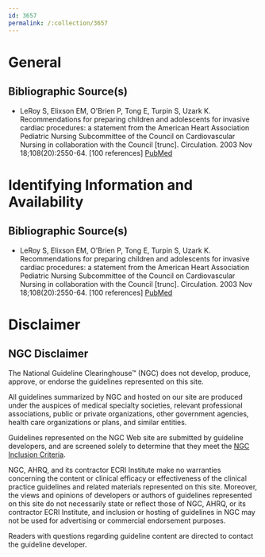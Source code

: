 ```yaml
---
id: 3657
permalink: /:collection/3657
---
```


# General

## Bibliographic Source(s)

- LeRoy S, Elixson EM, O'Brien P, Tong E, Turpin S, Uzark K. Recommendations for preparing children and adolescents for invasive cardiac procedures: a statement from the American Heart Association Pediatric Nursing Subcommittee of the Council on Cardiovascular Nursing in collaboration with the Council [trunc]. Circulation. 2003 Nov 18;108(20):2550-64. [100 references] [ PubMed ](http://www.ncbi.nlm.nih.gov/entrez/query.fcgi?cmd=Retrieve&db=pubmed&dopt=Abstract&list_uids=14623793)

# Identifying Information and Availability

## Bibliographic Source(s)

- LeRoy S, Elixson EM, O'Brien P, Tong E, Turpin S, Uzark K. Recommendations for preparing children and adolescents for invasive cardiac procedures: a statement from the American Heart Association Pediatric Nursing Subcommittee of the Council on Cardiovascular Nursing in collaboration with the Council [trunc]. Circulation. 2003 Nov 18;108(20):2550-64. [100 references] [ PubMed ](http://www.ncbi.nlm.nih.gov/entrez/query.fcgi?cmd=Retrieve&db=pubmed&dopt=Abstract&list_uids=14623793)

# Disclaimer

## NGC Disclaimer

The National Guideline Clearinghouse™ (NGC) does not develop, produce, approve, or endorse the guidelines represented on this site.

All guidelines summarized by NGC and hosted on our site are produced under the auspices of medical specialty societies, relevant professional associations, public or private organizations, other government agencies, health care organizations or plans, and similar entities.

Guidelines represented on the NGC Web site are submitted by guideline developers, and are screened solely to determine that they meet the [NGC Inclusion Criteria](/help-and-about/summaries/inclusion-criteria).

NGC, AHRQ, and its contractor ECRI Institute make no warranties concerning the content or clinical efficacy or effectiveness of the clinical practice guidelines and related materials represented on this site. Moreover, the views and opinions of developers or authors of guidelines represented on this site do not necessarily state or reflect those of NGC, AHRQ, or its contractor ECRI Institute, and inclusion or hosting of guidelines in NGC may not be used for advertising or commercial endorsement purposes.

Readers with questions regarding guideline content are directed to contact the guideline developer.

